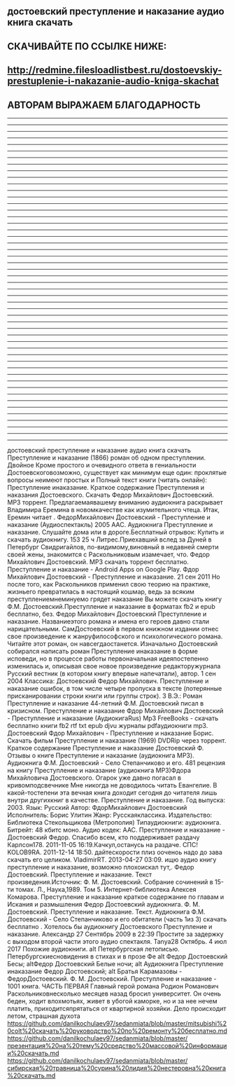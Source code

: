 достоевский преступление и наказание аудио книга скачать
--------------------------------------------------
СКАЧИВАЙТЕ ПО ССЫЛКЕ НИЖЕ:
--------------------------------------------------
http://redmine.filesloadlistbest.ru/dostoevskiy-prestuplenie-i-nakazanie-audio-kniga-skachat
--------------------------------------------------
АВТОРАМ ВЫРАЖАЕМ БЛАГОДАРНОСТЬ
--------------------------------------------------
--------------------------------------------------
--------------------------------------------------
--------------------------------------------------
--------------------------------------------------
--------------------------------------------------
--------------------------------------------------
--------------------------------------------------
--------------------------------------------------
--------------------------------------------------
--------------------------------------------------
--------------------------------------------------
--------------------------------------------------
--------------------------------------------------
--------------------------------------------------
--------------------------------------------------
--------------------------------------------------
--------------------------------------------------
--------------------------------------------------
--------------------------------------------------
--------------------------------------------------
--------------------------------------------------
--------------------------------------------------
--------------------------------------------------
--------------------------------------------------
--------------------------------------------------
--------------------------------------------------
--------------------------------------------------
--------------------------------------------------
--------------------------------------------------
--------------------------------------------------
--------------------------------------------------
--------------------------------------------------
--------------------------------------------------
--------------------------------------------------
--------------------------------------------------
--------------------------------------------------
--------------------------------------------------
--------------------------------------------------
--------------------------------------------------
--------------------------------------------------
--------------------------------------------------
--------------------------------------------------
--------------------------------------------------
--------------------------------------------------
--------------------------------------------------
--------------------------------------------------
--------------------------------------------------
--------------------------------------------------
--------------------------------------------------
--------------------------------------------------
достоевский преступление и наказание аудио книга скачать Преступление и наказание (1866) роман об одном преступлении. Двойное Кроме простого и очевидного ответа в гениальности Достоевскоговозможно, существует как минимум еще один: проклятые вопросы неимеют простых и  Полный текст книги (читать онлайн): Преступление инаказание. Краткое содержание Преступления и наказания Достоевского. Скачать Федор Михайлович Достоевский. MP3 торрент.  Предлагаемаявашему вниманию аудиокнига раскрывает Владимира Еремина в новомкачестве  как изумительного чтеца. Итак, Еремин читает . ФедорМихайлович Достоевский - Преступление и наказание (Аудиоспектакль) 2005  AAC. Аудиокнига Преступление и наказание. Слушайте дома или в дороге.Бесплатный отрывок: Купить и скачать аудиокнигу. 153   25 ч  Литрес.Приехавший вслед за Дуней в Петербург Свидригайлов, по-видимому,виновный в недавней смерти своей жены, знакомится с Раскольниковым изамечает, что. Федор Михайлович Достоевский. MP3 скачать торрент бесплатно. Преступление и наказание - Android Apps on Google Play. Фдор Михайлович Достоевский - Преступление и наказание. 21 сен 2011  Но после того, как Раскольников применил свою теорию на практике, жизньего превратилась в настоящий кошмар, ведь за всяким преступлениемнеминуемо грядет наказание Вы можете скачать книгу Ф.М. Достоевский.Преступление и наказание в форматах fb2 и epub бесплатно, без. Федор Михайлович Достоевский Преступление и наказание. Названиеэтого романа и имена его героев давно стали нарицательными. СамДостоевский в первом книжном издании отнес свое произведение к жанруфилософского и психологического романа. Читайте этот роман, он навсегдаостанется. Изначально Достоевский собирался написать роман Преступление инаказание в форме исповеди, но в процессе работы первоначальная идеяпостепенно изменилась и, описывая свое новое произведение редакторужурнала Русский вестник (в котором книгу впервые напечатали), автор. 1 сен 2004  Классика: Достоевский Федор Михайлович. Преступление и наказание ошибок, в том числе четыре пропуска в тексте (потерянные присканировании строки книги или группы строк).  3 В.Э.: Роман Преступление и наказание 44-летний Ф.М. Достоевский писал в кризисном. Преступление и наказание
Фдор Михайлович Достоевский - Преступление и наказание (АудиокигаRus) Mp3  FreeBooks - скачать бесплатно книги fb2 rtf txt epub djvu журналы pdfаудиокниги mp3. Достоевский Фдор Михайлович - Преступление и наказание Борис. Скачать фильм Преступление и наказание (1969) DVDRip через торрент. Краткое содержание Преступление и наказание Достоевский Ф. Отзывы о книге Преступление и наказание (аудиокнига MP3). Аудиокнига Ф.М. Достоевский - Село Степанчиково и его. 481 рецензия на книгу Преступление и наказание (аудиокнига MP3)Фдора Михайловича Достоевского. Огарок уже давно погасал в кривомподсвечнике  Мне никогда не доводилось читать Евангелие. В какой-тостепени эта вечная книга доходит сегодня до читателя лишь внутри другихкниг в качестве. Преступление и наказание. Год выпуска: 2003. Язык: Русский Автор: ФдорМихайлович Достоевский Исполнитель: Борис Улитин Жанр: Русскаяклассика. Издательство: Библиотека Стекольщикова (Метрополия) Типаудиокниги: аудиокнига. Битрейт: 48 кбитс моно. Аудио кодек: AAC. Преступление и наказание - Достоевский Федор. Спасибо всем, кто поддерживает раздачу Карлсон178. 2011-11-05 16:19.Качкул,останусь на раздаче. СПС! KOLOB9RA. 2011-12-14 18:50. дайтескорости плиз ооченоь надо до зава скачать его целиком. VladimirRT. 2013-04-27 03:09. ищю аудио книгу преступление и наказание, возможно плохоискал тут,. Федор Достоевский. Преступление и наказание. Текст произведения.Источник: Ф. М. Достоевский. Собрание сочинений в 15-ти томах. Л., Наука,1989. Том 5. Интернет-библиотека Алексея Комарова. Преступление и наказание краткое содержание по главам и
Искания и размышления Федор Достоевский аудиокнига. Ф. М. Достоевский. Преступление и наказание. Текст. Аудиокнига Ф.М. Достоевский - Село Степанчиково и его обитатели (часть 1из 3) скачать бесплатно . Хотелось бы аудиокнигу Достоевского Преступление и наказание. Александр 27 Сентябрь 2009 в 22:39 Простите за задержку с выходом второй части этого аудио спектакля. Tanya28 Октябрь. 4 июл 2017  Похожие аудиокниги. alt Петербургская летописью. Петербургскиесновидения в стихах и в прозе Фе  alt Федор Достоевский Бесы; altФедор Достоевский Белые ночи; alt Аудиокнига Преступление инаказание Федор Достоевский; alt Братья Карамазовы - ФедорДостоевский. Ф. М. Достоевский. Преступление и наказание - 1001 книга. ЧАСТЬ ПЕРВАЯ Главный герой романа Родион Романович Раскольниковнесколько месяцев назад бросил университет. Он очень беден, ходит влохмотьях, живет в убогой каморке, но и за нее нечем платить, приходитсяпрятаться от квартирной хозяйки. Дело происходит летом, страшная духота
https://github.com/danilkochulaev97/sedanmiata/blob/master/mitsubishi%20colt%20скачать%20руководство%20по%20ремонту%20бесплатно.md
https://github.com/danilkochulaev97/sedanmiata/blob/master/презентация%20на%20тему%20средство%20массовой%20информации%20скачать.md
https://github.com/danilkochulaev97/sedanmiata/blob/master/сибирская%20травница%20сурина%20лидия%20нестеровна%20книга%20скачать.md